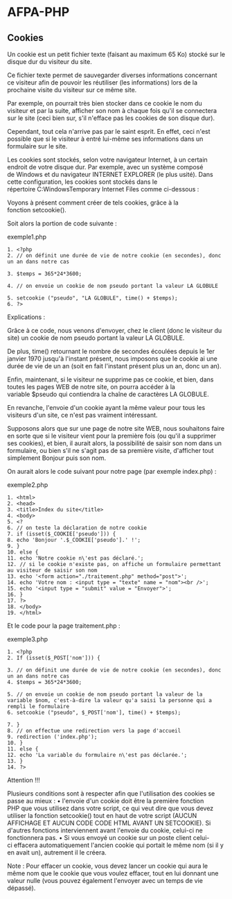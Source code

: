 # AFPA-PHP
## Cookies

Un cookie est un petit fichier texte (faisant au maximum 65 Ko) stocké sur le disque dur du visiteur du site. 

Ce fichier texte permet de sauvegarder diverses informations concernant ce visiteur afin de pouvoir les réutiliser (les informations) lors de la prochaine visite du visiteur sur ce même site.

Par exemple, on pourrait très bien stocker dans ce cookie le nom du visiteur et par la suite, afficher son nom à chaque fois qu'il se connectera sur le site (ceci bien sur, s'il n'efface pas les cookies de son disque dur).

Cependant, tout cela n'arrive pas par le saint esprit.
En effet, ceci n'est possible que si le visiteur à entré lui-même ses informations dans un formulaire sur le site.

Les cookies sont stockés, selon votre navigateur Internet, à un certain endroit de votre disque dur. Par exemple, avec un système composé de Windows et du navigateur INTERNET EXPLORER (le plus usité).
Dans cette configuration, les cookies sont stockés dans le répertoire C:WindowsTemporary Internet Files comme ci-dessous :

Voyons à présent comment créer de tels cookies, grâce à la fonction setcookie().

Soit alors la portion de code suivante :

exemple1.php

	1. <?php
	2. // on définit une durée de vie de notre cookie (en secondes), donc un an dans notre cas
	
	3. $temps = 365*24*3600;
	
	4. // on envoie un cookie de nom pseudo portant la valeur LA GLOBULE
	
	5. setcookie ("pseudo", "LA GLOBULE", time() + $temps);
	6. ?>

Explications :

Grâce à ce code, nous venons d'envoyer, chez le client (donc le visiteur du site) un cookie de nom pseudo portant la valeur LA GLOBULE.

De plus, time() retournant le nombre de secondes écoulées depuis le 1er janvier 1970 jusqu'à l'instant présent, nous imposons que le cookie ai une durée de vie de un an (soit en fait l'instant présent plus un an, donc un an).

Enfin, maintenant, si le visiteur ne supprime pas ce cookie, et bien, dans toutes les pages WEB de notre site, on pourra accéder à la variable $pseudo qui contiendra la chaîne de caractères LA GLOBULE.

En revanche, l'envoie d'un cookie ayant la même valeur pour tous les visiteurs d'un site, ce n'est pas vraiment intéressant.

Supposons alors que sur une page de notre site WEB, nous souhaitons faire en sorte que si le visiteur vient pour la première fois (ou qu'il a supprimer ses cookies), et bien, il aurait alors, la possibilité de saisir son nom dans un formulaire, ou bien s'il ne s'agit pas de sa première visite, d'afficher tout simplement Bonjour puis son nom.

On aurait alors le code suivant pour notre page (par exemple index.php) :

exemple2.php

	1. <html>
	2. <head>
	3. <title>Index du site</title>
	4. <body>
	5. <?
	6. // on teste la déclaration de notre cookie
	7. if (isset($_COOKIE['pseudo'])) {
	8. echo 'Bonjour '.$_COOKIE['pseudo'].' !';
	9. }
	10. else {
	11. echo 'Notre cookie n\'est pas déclaré.';
	12. // si le cookie n'existe pas, on affiche un formulaire permettant au visiteur de saisir son nom
	13. echo '<form action="./traitement.php" method="post">';
	14. echo 'Votre nom : <input type = "texte" name = "nom"><br />';
	15. echo '<input type = "submit" value = "Envoyer">';
	16. }
	17. ?>
	18. </body>
	19. </html>



Et le code pour la page traitement.php :

exemple3.php

	1. <?php
	2. If (isset($_POST['nom'])) {
	
	3. // on définit une durée de vie de notre cookie (en secondes), donc un an dans notre cas
	4. $temps = 365*24*3600;
	
	5. // on envoie un cookie de nom pseudo portant la valeur de la variable $nom, c'est-à-dire la valeur qu'a saisi la personne qui a rempli le formulaire
	6. setcookie ("pseudo", $_POST['nom'], time() + $temps);
	
	7. }
	8. // on effectue une redirection vers la page d'accueil
	9. redirection ('index.php');
	10. }
	11. else {
	12. echo 'La variable du formulaire n\'est pas déclarée.';
	13. }
	14. ?>


Attention !!!

Plusieurs conditions sont à respecter afin que l'utilisation des cookies se passe au mieux :
• l'envoie d'un cookie doit être la première fonction PHP que vous utilisez dans votre script, ce qui veut dire que vous devez utiliser la fonction setcookie() tout en haut de votre script (AUCUN AFFICHAGE ET AUCUN CODE CODE HTML AVANT UN SETCOOKIE). Si d'autres fonctions interviennent avant l'envoie du cookie, celui-ci ne fonctionnera pas.
• Si vous envoyé un cookie sur un poste client celui-ci effacera automatiquement l'ancien cookie qui portait le même nom (si il y en avait un), autrement il le créera.

Note : Pour effacer un cookie, vous devez lancer un cookie qui aura le même nom que le cookie que vous voulez effacer, tout en lui donnant une valeur nulle (vous pouvez également l'envoyer avec un temps de vie dépassé).
